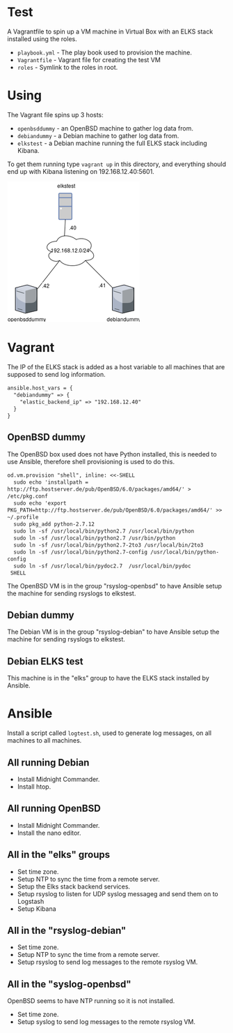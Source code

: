 # Test

A Vagrantfile to spin up a VM machine in Virtual Box with an ELKS stack
installed using the roles.

 * `playbook.yml` - The play book used to provision the machine.
 * `Vagrantfile` - Vagrant file for creating the test VM
 * `roles` - Symlink to the roles in root.

# Using

The Vagrant file spins up 3 hosts:

 * `openbsddummy` - an OpenBSD machine to gather log data from.
 * `debiandummy` - a Debian machine to gather log data from.
 * `elkstest` - a Debian machine running the full ELKS stack including Kibana.

To get them running type `vagrant up` in this directory, and everything should
end up with Kibana listening on 192.168.12.40:5601.

![Test network diagram](../HLD/HLD-network-diagram-test.png)

# Vagrant

The IP of the ELKS stack is added as a host variable to all machines that are
supposed to send log information.

    ansible.host_vars = {
      "debiandummy" => {
        "elastic_backend_ip" => "192.168.12.40"
      }
    }

## OpenBSD dummy

The OpenBSD box used does not have Python installed, this is needed to use
Ansible, therefore shell provisioning is used to do this.

    od.vm.provision "shell", inline: <<-SHELL
      sudo echo 'installpath = http://ftp.hostserver.de/pub/OpenBSD/6.0/packages/amd64/' > /etc/pkg.conf
      sudo echo 'export PKG_PATH=http://ftp.hostserver.de/pub/OpenBSD/6.0/packages/amd64/' >> ~/.profile
      sudo pkg_add python-2.7.12
      sudo ln -sf /usr/local/bin/python2.7 /usr/local/bin/python
      sudo ln -sf /usr/local/bin/python2.7 /usr/bin/python
      sudo ln -sf /usr/local/bin/python2.7-2to3 /usr/local/bin/2to3
      sudo ln -sf /usr/local/bin/python2.7-config /usr/local/bin/python-config
      sudo ln -sf /usr/local/bin/pydoc2.7  /usr/local/bin/pydoc
     SHELL

The OpenBSD VM is in the group "rsyslog-openbsd" to have Ansible setup the
machine for sending rsyslogs to elkstest.

## Debian dummy

The Debian VM is in the group "rsyslog-debian" to have Ansible setup the
machine for sending rsyslogs to elkstest.

## Debian ELKS test

This machine is in the "elks" group to have the ELKS stack installed by Ansible.

# Ansible

Install a script called `logtest.sh`, used to generate log messages, on all
machines to all machines.

## All running Debian

 * Install Midnight Commander.
 * Install htop.

## All running OpenBSD

 * Install Midnight Commander.
 * Install the nano editor.

## All in the "elks" groups

  * Set time zone.
  * Setup NTP to sync the time from a remote server.
  * Setup the Elks stack backend services.
  * Setup rsyslog to listen for UDP syslog messageg and send them on to
    Logstash
  * Setup Kibana

## All in the "rsyslog-debian"

* Set time zone.
* Setup NTP to sync the time from a remote server.
* Setup rsyslog to send log messages to the remote rsyslog VM.

## All in the "syslog-openbsd"

OpenBSD seems to have NTP running so it is not installed.

 * Set time zone.
 * Setup syslog to send log messages to the remote rsyslog VM.
